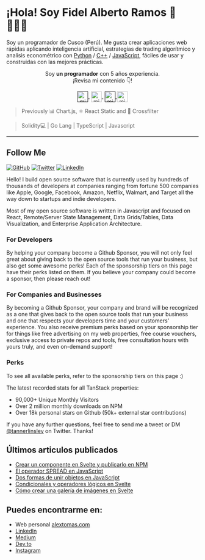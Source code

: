 # ¡Hola! Soy Fidel Alberto Ramos 👋 👨🏻‍💻

Soy un programador de Cusco (Perú). Me gusta crear aplicaciones web rápidas aplicando inteligencia artificial, estrategias de trading algorítmico y analisis econométrico  con [Python](https://www.python.org/) / [C++](https://visualstudio.microsoft.com/es/vs/features/cplusplus/) / [JavaScript](https://www.javascript.com/), fáciles de usar y construidas con las mejores prácticas.

</p>

<p align="center">Soy <strong>un programador</strong> con 5 años experiencia. <br />¡Revisa mi contenido 👇!</p>
<p align="center">
   <a href="" target="blank" style='margin-right:4px'>
    <img align="center" src="https://cdn.jsdelivr.net/npm/simple-icons@3.0.1/icons/twitch.svg" alt="midudev" height="28px" width="28px" />
  </a>
   <a href="https://youtube.com/vittaquant" target="blank" style='margin-right:4px'>
    <img align="center" src="https://cdn.jsdelivr.net/npm/simple-icons@3.0.1/icons/youtube.svg" alt="midudev" height="28px" width="28px" />
  </a>
  <a href="" target="blank">
    <img align="center" src="https://cdn.jsdelivr.net/npm/simple-icons@3.0.1/icons/instagram.svg" alt="midu.dev" height="28px" width="28px" />
  </a>
  <a href="https://twitter.com/vittaquant" target="blank">
    <img align="center" src="https://cdn.jsdelivr.net/npm/simple-icons@3.0.1/icons/twitter.svg" alt="midudev" height="28px" width="28px" />
  </a>
</p>

> Previously 📊 Chart.js, ⚛️ React Static and 🔀 Crossfilter

> Solidity💻 | Go Lang | TypeScript | Javascript
---

<h2>Follow  Me</h2>
<p align="left">
	<a href="https://github.com/FidelAlberto"><img src="https://img.shields.io/github/followers/crisgarner.svg?label=GitHub&style=social" alt="GitHub"></a>
	<a href="https://twitter.com/vittaquant"><img src="https://img.shields.io/twitter/follow/crisgarner?label=Twitter&style=social" alt="Twitter"></a>
	<a href="https://www.linkedin.com/in/fidel-alberto-ramos-950079186/"><img src="https://img.shields.io/badge/LinkedIn--_.svg?style=social&logo=linkedin" alt="LinkedIn"></a>
</p>

Hello! I build open source software that is currently used by hundreds of thousands of developers at companies ranging from fortune 500 companies like Apple, Google, Facebook, Amazon, Netflix, Walmart, and Target all the way down to startups and indie developers.

Most of my open source software is written in Javascript and focused on React, Remote/Server State Management, Data Grids/Tables, Data Visualization, and Enterprise Application Architecture. 

### For Developers

By helping your company become a Github Sponsor, you will not only feel great about giving back to the open source tools that run your business, but also get some awesome perks! Each of the sponsorship tiers on this page have their perks listed on them. If you believe your company could become a sponsor, then please reach out!

### For Companies and Businesses

By becoming a Github Sponsor, your company and brand will be recognized as a one that gives back to the open source tools that run your business and one that respects your developers time and your customers' experience. You also receive premium perks based on your sponsorship tier for things like free advertising on my web properties, free course vouchers, exclusive access to private repos and tools, free consultation hours with yours truly, and even on-demand support!

### Perks

To see all available perks, refer to the sponsorship tiers on this page :)

The latest recorded stats for all TanStack properties:

- 90,000+ Unique Monthly Visitors
- Over 2 million monthly downloads on NPM
- Over 18k personal stars on Github (50k+ external star contributions)

If you have any further questions, feel free to send me a tweet or DM [@tannerlinsley](https://twitter.com/tannerlinsley) on Twitter. Thanks!

## Últimos articulos publicados

- [Crear un componente en Svelte y publicarlo en NPM](https://alextomas.com/blog/crear-componente-svelte-publicar-npm-package)
- [El operador SPREAD en JavaScript](https://alextomas.com/blog/operador-spread-javascript)
- [Dos formas de unir objetos en JavaScript](https://alextomas.com/blog/dos-formas-unir-objetos-javascript)
- [Condicionales y operadores lógicos en Svelte](https://alextomas.com/blog/condicionales-operadores-logicos-svelte)
- [Cómo crear una galería de imágenes en Svelte](https://alextomas.com/blog/crear-galeria-imagenes-con-svelte)

## Puedes encontrarme en:

- Web personal [alextomas.com](https://alextomas.com)
- [LinkedIn](https://www.linkedin.com/in/alex-tomas/)
- [Medium](https://alextomash.medium.com/)
- [Dev.to](https://dev.to/alextomas80/)
- [Instagram](https://www.instagram.com/alextomas/)
